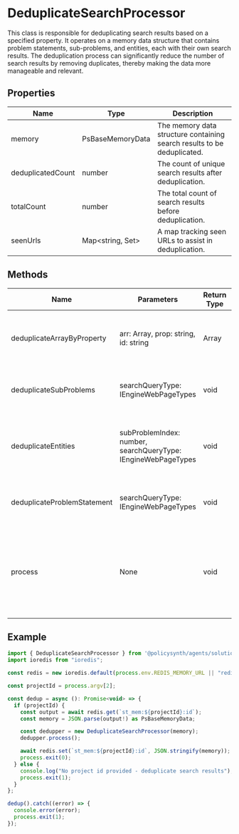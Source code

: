 # DeduplicateSearchProcessor

This class is responsible for deduplicating search results based on a specified property. It operates on a memory data structure that contains problem statements, sub-problems, and entities, each with their own search results. The deduplication process can significantly reduce the number of search results by removing duplicates, thereby making the data more manageable and relevant.

## Properties

| Name               | Type                                            | Description                                                                 |
|--------------------|-------------------------------------------------|-----------------------------------------------------------------------------|
| memory             | PsBaseMemoryData                     | The memory data structure containing search results to be deduplicated.     |
| deduplicatedCount  | number                                          | The count of unique search results after deduplication.                     |
| totalCount         | number                                          | The total count of search results before deduplication.                     |
| seenUrls           | Map<string, Set<string>>                        | A map tracking seen URLs to assist in deduplication.                        |

## Methods

| Name                          | Parameters                                      | Return Type                     | Description                                                                                   |
|-------------------------------|-------------------------------------------------|---------------------------------|-----------------------------------------------------------------------------------------------|
| deduplicateArrayByProperty    | arr: Array<IEngineSearchResultItem>, prop: string, id: string | Array<IEngineSearchResultItem> | Deduplicates an array of search result items by a specified property.                        |
| deduplicateSubProblems        | searchQueryType: IEngineWebPageTypes            | void                            | Deduplicates search results for all sub-problems.                                             |
| deduplicateEntities           | subProblemIndex: number, searchQueryType: IEngineWebPageTypes | void                            | Deduplicates search results for entities within a specific sub-problem.                      |
| deduplicateProblemStatement   | searchQueryType: IEngineWebPageTypes            | void                            | Deduplicates search results for the problem statement.                                        |
| process                       | None                                            | void                            | Processes the deduplication for problem statements, sub-problems, and entities search results.|

## Example

```javascript
import { DeduplicateSearchProcessor } from '@policysynth/agents/solutions/tools/oneOff/dedupSearchResults.js';
import ioredis from "ioredis";

const redis = new ioredis.default(process.env.REDIS_MEMORY_URL || "redis://localhost:6379");

const projectId = process.argv[2];

const dedup = async (): Promise<void> => {
  if (projectId) {
    const output = await redis.get(`st_mem:${projectId}:id`);
    const memory = JSON.parse(output!) as PsBaseMemoryData;

    const dedupper = new DeduplicateSearchProcessor(memory);
    dedupper.process();

    await redis.set(`st_mem:${projectId}:id`, JSON.stringify(memory));
    process.exit(0);
  } else {
    console.log("No project id provided - deduplicate search results");
    process.exit(1);
  }
};

dedup().catch((error) => {
  console.error(error);
  process.exit(1);
});
```